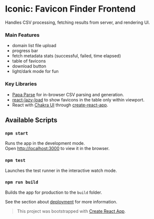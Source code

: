 # Iconic: Favicon Finder Frontend

Handles CSV processing, fetching results from server, and rendering UI.

### Main Features

- domain list file upload
- progress bar
- fetch metadata stats (successful, failed, time elapsed)
- table of favicons
- download button
- light/dark mode for fun

### Key Libraries

- [Papa Parse](https://www.papaparse.com/) for in-browser CSV parsing and generation.
- [react-lazy-load](https://www.npmjs.com/package/react-lazy-load) to show favicons in the table only within viewport.
- React with [Chakra UI](https://chakra-ui.com/) through [create-react-app](https://chakra-ui.com/guides/integrations/with-cra).

## Available Scripts

### `npm start`

Runs the app in the development mode.\
Open [http://localhost:3000](http://localhost:3000) to view it in the browser.

### `npm test`

Launches the test runner in the interactive watch mode.

### `npm run build`

Builds the app for production to the `build` folder.

See the section about [deployment](https://facebook.github.io/create-react-app/docs/deployment) for more information.

> This project was bootstrapped with [Create React App](https://github.com/facebook/create-react-app).

